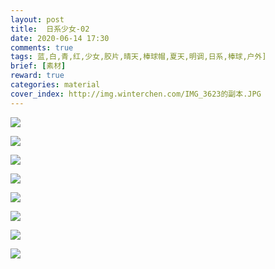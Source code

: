 ```yaml
---
layout: post
title:  日系少女-02
date: 2020-06-14 17:30
comments: true
tags: 蓝,白,青,红,少女,胶片,晴天,棒球帽,夏天,明调,日系,棒球,户外]
brief: [素材]
reward: true
categories: material
cover_index: http://img.winterchen.com/IMG_3623的副本.JPG
---
```


![](http://img.winterchen.com/IMG_3623.JPG)

![](http://img.winterchen.com/IMG_3618.JPG)

![](http://img.winterchen.com/IMG_3619.JPG)

![](http://img.winterchen.com/IMG_3620.JPG)

![](http://img.winterchen.com/IMG_3621.JPG)

![](http://img.winterchen.com/IMG_3622.JPG)

![](http://img.winterchen.com/IMG_3624.JPG)

![](http://img.winterchen.com/IMG_3625.JPG)



